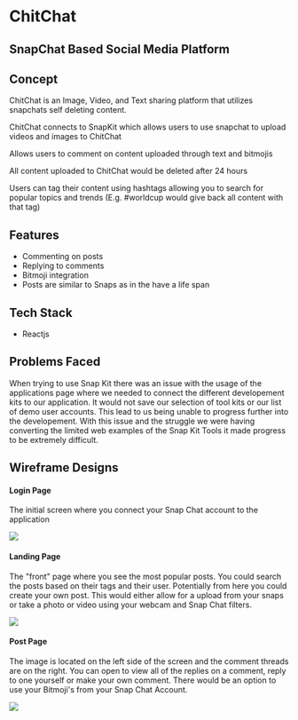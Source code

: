 # ChitChat 
## SnapChat Based Social Media Platform

## Concept
ChitChat is an Image, Video, and Text sharing platform that utilizes snapchats self deleting content. 

ChitChat connects to SnapKit which allows users to use snapchat to upload videos and images to ChitChat

Allows users to comment on content uploaded through text and bitmojis

All content uploaded to ChitChat would be deleted after 24 hours

Users can tag their content using hashtags allowing you to search for popular topics and trends (E.g. #worldcup would give back all content with that tag)

## Features
- Commenting on posts
- Replying to comments
- Bitmoji integration
- Posts are similar to Snaps as in the have a life span 

## Tech Stack
- Reactjs 


## Problems Faced
When trying to use Snap Kit there was an issue with the usage of the applications page where we needed to connect the different developement kits to our application. It would not save our selection of tool kits or our list of demo user accounts. This lead to us being unable to progress further into the developement. With this issue and the struggle we were having converting the limited web examples of the Snap Kit Tools it made progress to be extremely difficult. 


## Wireframe Designs

#### Login Page

The initial screen where you connect your Snap Chat account to the application

![](https://i.imgur.com/Z2aIBZD.png)

#### Landing Page

The "front" page where you see the most popular posts. You could search the posts based on their tags and their user. Potentially from here you could create your own post. This would either allow for a upload from your snaps or take a photo or video using your webcam and Snap Chat filters.

![](https://i.imgur.com/TL0K04K.png)

#### Post Page

The image is located on the left side of the screen and the comment threads are on the right. You can open to view all of the replies on a comment, reply to one yourself or make your own comment. There would be an option to use your Bitmoji's from your Snap Chat Account.

![](https://i.imgur.com/SKXEQBF.png)
